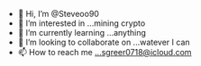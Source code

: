 - 👋 Hi, I’m @Steveoo90
- 👀 I’m interested in ...mining crypto
- 🌱 I’m currently learning ...anything
- 💞️ I’m looking to collaborate on ...watever I can 
- 📫 How to reach me ...sgreer0718@icloud.com

<!---
Steveoo90/Steveoo90 is a ✨ special ✨ repository because its `README.md` (this file) appears on your GitHub profile.
You can click the Preview link to take a look at your changes.
--->
